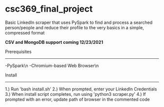 # csc369_final_project

Basic LinkedIn scraper that uses PySpark to find and process a searched person/people and reduce their profile
to the very basics in a simple, compressed format

**CSV and MongoDB support coming 12/23/2021**

Prerequisites
*************
  -PySpark\n
  -Chromium-based Web Browser\n
  
Install
********
1.) Run 'bash install.sh'
2.) When prompted, enter your LinkedIn Credentials
3.) When install script completes, run using 'python3 scraper.py'
4.) If prompted with an error, update path of browser in the commented code
 
